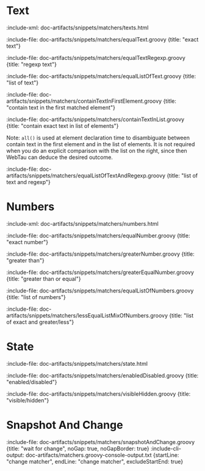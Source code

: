# Text

:include-xml: doc-artifacts/snippets/matchers/texts.html 

:include-file: doc-artifacts/snippets/matchers/equalText.groovy {title: "exact text"}

:include-file: doc-artifacts/snippets/matchers/equalTextRegexp.groovy {title: "regexp text"}

:include-file: doc-artifacts/snippets/matchers/equalListOfText.groovy {title: "list of text"}

:include-file: doc-artifacts/snippets/matchers/containTextInFirstElement.groovy {title: "contain text in the first matched element"}

:include-file: doc-artifacts/snippets/matchers/containTextInList.groovy {title: "contain exact text in list of elements"}

Note: `all()` is used at element declaration time to disambiguate between contain text in the first element and in the list of elements.
It is not required when you do an explicit comparison with the list on the right, since then WebTau can deduce the desired outcome.

:include-file: doc-artifacts/snippets/matchers/equalListOfTextAndRegexp.groovy {title: "list of text and regexp"}

# Numbers

:include-xml: doc-artifacts/snippets/matchers/numbers.html

:include-file: doc-artifacts/snippets/matchers/equalNumber.groovy {title: "exact number"}

:include-file: doc-artifacts/snippets/matchers/greaterNumber.groovy {title: "greater than"}

:include-file: doc-artifacts/snippets/matchers/greaterEqualNumber.groovy {title: "greater than or equal"}

:include-file: doc-artifacts/snippets/matchers/equalListOfNumbers.groovy {title: "list of numbers"}

:include-file: doc-artifacts/snippets/matchers/lessEqualListMixOfNumbers.groovy {title: "list of exact and greater/less"}

# State

:include-file: doc-artifacts/snippets/matchers/state.html 

:include-file: doc-artifacts/snippets/matchers/enabledDisabled.groovy {title: "enabled/disabled"}

:include-file: doc-artifacts/snippets/matchers/visibleHidden.groovy {title: "visible/hidden"}

# Snapshot And Change

:include-file: doc-artifacts/snippets/matchers/snapshotAndChange.groovy {title: "wait for change", noGap: true, noGapBorder: true}
:include-cli-output: doc-artifacts/matchers.groovy-console-output.txt {startLine: "change matcher", endLine: "change matcher", excludeStartEnd: true}


